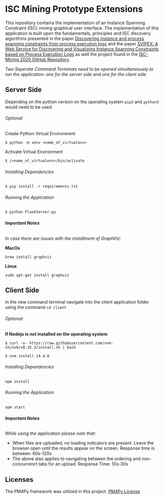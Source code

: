 # ISC Mining Prototype Extensions

This repository contains the implementation of an Instance Spanning Constraint (ISC) mining graphical user interface. The implementation of this application is built upon the fundamentals, principles and ISC discovery algorithms presented in the paper [Discovering instance and process spanning constraints from process execution logs](https://www.sciencedirect.com/science/article/pii/S0306437919305368) and the paper [SVIPEX: A Web Service for Discovering and Visualizing Instance Spanning Constraints based on Process Execution Logs](http://ceur-ws.org/Vol-2673/paperDR11.pdf) as well the project found in the [ISC-Mining 2020 GitHub Repository](https://github.com/WinterKaro/iscmining-infsys20).


*Two Seperate Command Terminals need to be opened simultaneously to run the application: one for the server side and one for the client side*
## Server Side
Depending on the python version on the operating system `pip3` and `python3` would need to be used.
###### Optional

Create Python Virtual Environment

`$ python -m venv <name_of_virtualenv>`

Activate Virtual Environment

`$ /<name_of_virtualenv>/bin/activate`

###### Installing Dependencies
`$ pip install -r requirements.txt`

###### Running the Application
`$ python FlaskServer.py`

###### **Important Notes**
*In case there are issues with the installment of GraphViz:*

**MacOs**

`brew install graphviz`

**Linux**

`sudo apt-get install graphviz`
## Client Side
In the new command terminal navigate into the client application folder using the command `cd client`
###### Optional: 

**If Nodejs is not installed on the operating system**

`$ curl -o- https://raw.githubusercontent.com/nvm-sh/nvm/v0.35.3/install.sh | bash`

`$ nvm install 14.4.0`

###### Installing Dependencies
`npm install`
###### Running the Application
`npm start`

###### **Important Notes**
*While using the application please note that:*

- When files are uploaded, no loading indicators are present. Leave the browser open until the results appear on the screen. Response time is between: 60s-120s
- The above also applies to navigating between the ordering and non-concurrenct tabs for an upload. Response Time: 10s-30s

## Licenses
The PM4Py framework was utilized in this project. [PM4Py License](https://github.com/pm4py/pm4py-core/blob/release/LICENSE)
